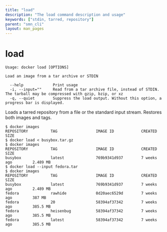 ```yaml
---
title: "load"
description: "The load command description and usage"
keywords: ["stdin, tarred, repository"]
parent: "smn_cli"
layout: man_pages
---
```


# load

    Usage: docker load [OPTIONS]

    Load an image from a tar archive or STDIN

      --help             Print usage
      -i, --input=""     Read from a tar archive file, instead of STDIN. The tarball may be compressed with gzip, bzip, or xz
      -q, --quiet        Suppress the load output. Without this option, a progress bar is displayed.

Loads a tarred repository from a file or the standard input stream.
Restores both images and tags.

    $ docker images
    REPOSITORY          TAG                 IMAGE ID            CREATED             SIZE
    $ docker load < busybox.tar.gz
    $ docker images
    REPOSITORY          TAG                 IMAGE ID            CREATED             SIZE
    busybox             latest              769b9341d937        7 weeks ago         2.489 MB
    $ docker load --input fedora.tar
    $ docker images
    REPOSITORY          TAG                 IMAGE ID            CREATED             SIZE
    busybox             latest              769b9341d937        7 weeks ago         2.489 MB
    fedora              rawhide             0d20aec6529d        7 weeks ago         387 MB
    fedora              20                  58394af37342        7 weeks ago         385.5 MB
    fedora              heisenbug           58394af37342        7 weeks ago         385.5 MB
    fedora              latest              58394af37342        7 weeks ago         385.5 MB
